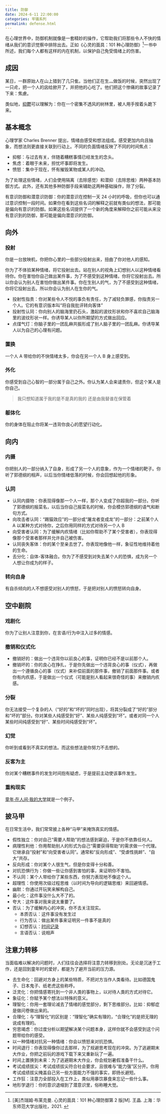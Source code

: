 ```yaml
---
title: 防御
date: 2024-6-11 22:00:00
categories: 牢骚系列
permalink: defense.html
---
```


在心理世界中，防御机制就像是一套精妙的操作，它帮助我们将那些令人不快的情绪从我们的意识觉察中排除出去。正如《心灵的面具：101 种心理防御》[^1]一书中所述，我们每个人都有这样的内在机制，以保护自己免受情绪上的伤害。

[^1]: [美]杰瑞姆·布莱克曼.&nbsp;心灵的面具：101 种心理防御第 2 版[M].&nbsp;王晶.&nbsp;上海：华东师范大学出版社，2021.&nbsp;

<!--more-->

## 成因

某日，一群原始人在山上猎到了几只隹。当他们正在生灬做饭的时候，突然出现了一只虍，把一个人的囟给掀开了，并把他的心吃了。他们把这个惨痛的故事记录了下来：焦慮。

类似地，[抑](https://www.zdic.net/zd/zx/jg/%E6%8A%91)[鬱](https://www.zdic.net/zd/zx/jg/%E9%AC%B1)可以理解为：你在一个密集不透风的树林里，被人用手按着头跪下来。

## 基本概念

心理学家 Charles Brenner 提出，情绪由感受和想法组成。感受更加内向且抽象，而想法则更直接关联到行动上。不同的负面情绪反映了不同的时间焦点：

- 抑郁：与过去有关，伴随着糟糕事情已经发生的念头。
- 焦虑：着眼于未来，担忧坏事即将发生。
- 愤怒：集中于现在，怀有摧毁某物或某人的冲动。

为了处理这些情绪，人们会使用隔离（去除感觉）和潜抑（去除思维）两种基本防御方式。此外，还有其他多种防御手段来辅助这两种基础操作，除了分裂。

有意识防御和潜意识防御：你的潜意识在控制一天 24 小时的呼吸，但你也可以通过意识控制一段时间。如果你在看到这些名词的解释之前就有类似的想法，那可能是偏向有意识的防御。如果这些名词提供了一个新的角度来解释你之前可能从来没有意识到的防御，那可能是偏向潜意识的防御。

## 向外

### 投射

你是一台放映机，你把你心里的一些部分投射出来，扭曲了你对他人的感知。

你为了不体验某种情绪，将它投射出去。站在别人的视角上幻想别人以这种情绪看待你。你在害怕你自己做出某件事，为了不感受到这种情绪，你将它投射出去。所以你会认为别人在害怕你做出某件事。你在生别人的气，为了不感受到这种情绪，你将它投射出去。所以你会认为别人在生你的气。

- 投射性指责：你对某些令人不悦的事负有责任，为了减轻负罪感，你指责另一个人。它的有意识版本叫“将自我批评转向客体”
- 投射性认同：你向别人的脑海里扔石头，激起的波纹形状和你不喜欢自己脑海里的波纹形状一样。你诱导某人以你所期望的方式做出回应。
- 点煤气灯：你脑子里的一团乱麻共振形成了别人脑子里的一团乱麻。你诱导某人以为自己的心理有问题。

### 置换

一个人 A 带给你的不快情绪太多，你会在另一个人 B 身上感受到。

### 外化

你感受到自己心智的一部分属于自己之外。你认为某人会来谴责你，但这个某人是你自己。

> 我只想知道属于我的是不是真的我的 还是由我替谁在保管着

### 躯体化

你的身体在阻止你将某一违背你良心的愿望行动化。

## 向内

### 内摄

你把别人的一部分纳入了自身，形成了另一个人的意象，作为一个情绪的靶子。你听了郭德纲的相声，以后当你情绪低落的时候，你会回想起他的形象。

### 认同

- 认同内摄物：你表现得像那一个人一样，那个人变成了你超我的一部分。你听了郭德纲的报菜名，以后当你自己报菜名的时候，你会模仿郭德纲的语气和断句方式。
- 向攻击者认同：“踢猫效应”的一部分或“屠龙者变成龙”的一部分：之前某个人 A 以某种方式对待你，之后你用同样的方式对待另一个人 B
- 向受害者认同：为了缓解内疚情绪（比如你帮助不了某个受害者），你表现得像那个受害者那样并允许自己被伤害。
- 认同丧失客体：你的某个至亲去世了。你表现地像他一样，象征性地维持着他的生命。
- 去分化：自体-客体融合。你为了不感受到对失去某个人的恐惧，成为另一个人想让你成为的样子。

### 转向自身

有自杀倾向的人不想感受对别人的愤怒，于是把对别人的愤怒转向自身。

## 空中剧院

### 戏剧化

你为了让别人注意到你，在言语/行为中注入过多的情感。

### 撤销和仪式化

- 撤销好的：做出一个违背你以前良心的事，证明你已经不是以前那个人。
- 撤销坏的：你的良心在挣扎，于是你先做出一个违背良心的事（仪式），再做出一个遵循良心的事（仪式）来补偿前面的那件事，撤销了前面那件事。或者你有内疚感，于是做出一个仪式（可能是别人看起来很奇怪的事）来撤销内疚感。

### 分裂

你无法接受一个复杂的人（“好的”和“坏的”同时出现），将其分裂成了“好的”部分和“坏的”部分。你对某些人纯感受到“好”、某些人纯感受到“坏”。或者对同一个人某些时间纯感受到“好”、某些时间纯感受到“坏”。

### 幻觉

你听到或看到不真实的想法。而这些想法是你努力不去想的。

### 反客为主

你对某个糟糕事件的发生时间抱有疑虑，于是提前主动使该事件发生。

### 重构现实

[童年·在人间·我的大学](/blog/that.html)就是一个例子。

## 披马甲

在日常生活中，我们常常披上各种“马甲”来掩饰真实的情感。

- 假性独立：你对自己“需要人帮助”的想法感到窘迫，于是你不依靠任何人。
- 病理性利他：你用帮助别人的形式为自己“需要获得帮助”的需求做一个代理。它继承自“投射”和“向受害者认同”。通常和“反向形成”、“受虐性挑衅”、“自大”共存。
- 反向形成：你对某个人很生气，但是你变得十分和善。
- 对抗恐惧行为：你做一些让你感到害怕的事，来证明你不害怕。
- 不认同：某个人带给你了某些东西，你努力表现地不像这个人。
- 超理性：你使用次级过程思维（以时间为导向的逻辑思维）来回避情感。
- 幽默：你通过开玩笑来解构自己。
- 最小化：这件事没什么大不了的。
- 夸大：这件事对我来说太重要了。
- 否认：为了缓解内心的冲突，你不去关注现实。
  - 本质否认：这件事没有发生过
  - 行为否认：做出某件事来证明另一件事不是真的
  - 幻想否认：[时间记录](/blog/time.html)
  - 言语否认：说相声

## 注意力转移

当面临难以解决的问题时，人们往往会选择将注意力转移到别处。无论是沉迷于工作，还是回到童年时的爱好，都是为了避开当前的压力源。

- 去生命化：回避对方身上的某些特质，不把对方当作人类看待。比如德国鬼子、日本鬼子、纸老虎这些称呼。
- 泛灵化：你把情感寄托到一个非人类的事物上，以对待人类的方式对待它。
- 象征化：你赋予某个想法以特殊的意义。
- 理智化：你用一套理论减去了情绪的感觉部分，剩下思维部分。比如：抑郁症是做问卷做出来的。
- 合理化：与“理智化”的区别是：“理智化”确实有理的，“合理化”的是把无理的说成有理的。
- 穷思竭虑：你过度分析以期望解决某个问题本身，这样你就不会感受到这个问题带给你的感受。
- 以一种情绪对抗另一种情绪：你会以愤怒来对抗恐惧。
- 时间退行：你表现得像你过去那样，为了规避思考现在的冲突。为了逃避期末大作业，你把之前玩的游戏下载下来又重新玩了一遍。
- 时间上置换到未来：为了逃避期末大作业，你会规划暑假准备干什么。
- 考试成绩拔尖：考试成绩拔尖符合社会要求，且很难与“能力强”区分开。你用考试成绩拔尖掩盖自己另一些方面能力不强的事实，即扬长避短。
- 工作狂：注意力全部投入在工作上，类似用暴饮暴食来忘记一些什么事。
- 地形学退行：你的意识退缩到了潜意识里，俗称睡大觉。
